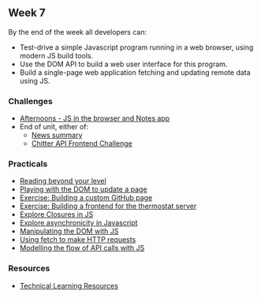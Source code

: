 ## Week 7

By the end of the week all developers can:

* Test-drive a simple Javascript program running in a web browser, using modern JS build tools.
* Use the DOM API to build a web user interface for this program.
* Build a single-page web application fetching and updating remote data using JS.

### Challenges

* [Afternoons - JS in the browser and Notes app](https://github.com/makersacademy/javascript-web-applications#sequence)
* End of unit, either of:
  * [News summary](https://github.com/makersacademy/news-summary-challenge)
  * [Chitter API Frontend Challenge](https://github.com/makersacademy/frontend-api-challenge)

### Practicals

* [Reading beyond your level](https://hackmd.io/F-pmnp3hRhePddmf3mnKGw)
* [Playing with the DOM to update a page](https://github.com/makersacademy/javascript-web-applications/tree/main/practicals/playing-with-dom)
* [Exercise: Building a custom GitHub page](https://github.com/makersacademy/javascript-web-applications/tree/main/practicals/github-frontend)
* [Exercise: Building a frontend for the thermostat server](https://github.com/makersacademy/javascript-web-applications/tree/main/practicals/thermostat-frontend)
* [Explore Closures in JS](https://github.com/makersacademy/skills-workshops/blob/main/further_javascript/explore_closures.md)
* [Explore asynchronicity in Javascript](https://github.com/makersacademy/skills-workshops/blob/main/javascript_fundamentals/async_JS.md)
* [Manipulating the DOM with JS](https://developer.mozilla.org/en-US/docs/Web/API/Document_Object_Model/Introduction)
* [Using fetch to make HTTP requests](https://developer.mozilla.org/en-US/docs/Web/API/Fetch_API/Using_Fetch)
* [Modelling the flow of API calls with JS](https://github.com/makersacademy/skills-workshops/tree/main/further_javascript/process-modelling-js-api/process_modelling)

### Resources

* [Technical Learning Resources](https://airtable.com/shrV1b6EWdf5EHWii/tblokmw6yNUO75ge6)